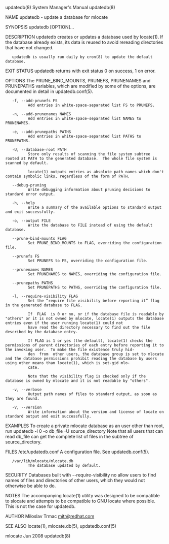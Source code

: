 updatedb(8)                                                                             System Manager's Manual                                                                            updatedb(8)

NAME
       updatedb - update a database for mlocate

SYNOPSIS
       updatedb [OPTION]...

DESCRIPTION
       updatedb creates or updates a database used by locate(1).  If the database already exists, its data is reused to avoid rereading directories that have not changed.

       updatedb is usually run daily by cron(8) to update the default database.

EXIT STATUS
       updatedb returns with exit status 0 on success, 1 on error.

OPTIONS
       The PRUNE_BIND_MOUNTS, PRUNEFS, PRUNENAMES and PRUNEPATHS variables, which are modified by some of the options, are documented in detail in updatedb.conf(5).

       -f, --add-prunefs FS
              Add entries in white-space-separated list FS to PRUNEFS.

       -n, --add-prunenames NAMES
              Add entries in white-space-separated list NAMES to PRUNENAMES.

       -e, --add-prunepaths PATHS
              Add entries in white-space-separated list PATHS to PRUNEPATHS.

       -U, --database-root PATH
              Store only results of scanning the file system subtree rooted at PATH to the generated database.  The whole file system is scanned by default.

              locate(1) outputs entries as absolute path names which don't contain symbolic links, regardless of the form of PATH.

       --debug-pruning
              Write debugging information about pruning decisions to standard error output.

       -h, --help
              Write a summary of the available options to standard output and exit successfully.

       -o, --output FILE
              Write the database to FILE instead of using the default database.

       --prune-bind-mounts FLAG
              Set PRUNE_BIND_MOUNTS to FLAG, overriding the configuration file.

       --prunefs FS
              Set PRUNEFS to FS, overriding the configuration file.

       --prunenames NAMES
              Set PRUNENAMES to NAMES, overriding the configuration file.

       --prunepaths PATHS
              Set PRUNEPATHS to PATHS, overriding the configuration file.

       -l, --require-visibility FLAG
              Set the “require file visibility before reporting it” flag in the generated database to FLAG.

              If  FLAG  is 0 or no, or if the database file is readable by "others" or it is not owned by mlocate, locate(1) outputs the database entries even if the user running locate(1) could not
              have read the directory necessary to find out the file described by the database entry.

              If FLAG is 1 or yes (the default), locate(1) checks the permissions of parent directories of each entry before reporting it to the invoking user.  To make the file existence truly hid‐
              den  from  other users, the database group is set to mlocate and the database permissions prohibit reading the database by users using other means than locate(1), which is set-gid mlo‐
              cate.

              Note that the visibility flag is checked only if the database is owned by mlocate and it is not readable by "others".

       -v, --verbose
              Output path names of files to standard output, as soon as they are found.

       -V, --version
              Write information about the version and license of locate on standard output and exit successfully.

EXAMPLES
       To create a private mlocate database as an user other than root, run
              updatedb -l 0 -o db_file -U source_directory
       Note that all users that can read db_file can get the complete list of files in the subtree of source_directory.

FILES
       /etc/updatedb.conf
              A configuration file.  See updatedb.conf(5).

       /var/lib/mlocate/mlocate.db
              The database updated by default.

SECURITY
       Databases built with --require-visibility no allow users to find names of files and directories of other users, which they would not otherwise be able to do.

NOTES
       The accompanying locate(1) utility was designed to be compatible to slocate and attempts to be compatible to GNU locate where possible.  This is not the case for updatedb.

AUTHOR
       Miloslav Trmac <mitr@redhat.com>

SEE ALSO
       locate(1), mlocate.db(5), updatedb.conf(5)

mlocate                                                                                        Jun 2008                                                                                    updatedb(8)
